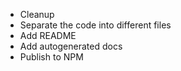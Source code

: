 - Cleanup
- Separate the code into different files
- Add README
- Add autogenerated docs
- Publish to NPM

